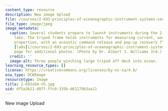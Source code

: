 ```yaml
---
content_type: resource
description: New image Upload
file: /courses/2-693-principles-of-oceanographic-instrument-systems-sensors-and-measurements-13-998-spring-2004/df5a3b21d07fffc0335bd61179b3aa11_2-693s04-th.jpg
file_type: image/jpeg
image_metadata:
  caption: Several students prepare to launch instruments during the 2.693 cruise
    labs. The tripod frame holds instruments for measuring current, waves and water
    properties, with an acoustic command release and pop-up recovery float. See the
    [labs](/courses/2-693-principles-of-oceanographic-instrument-systems-sensors-and-measurements-13-998-spring-2004/pages/labs)
    page for additional photos. (Photo by Dr. Albert J. Williams 3rd.)
  credit: ''
  image-alt: Three people winching large tripod off deck into ocean.
learning_resource_types: []
license: https://creativecommons.org/licenses/by-nc-sa/4.0/
ocw_type: OCWImage
resourcetype: Image
title: 2-693s04-th.jpg
uid: df5a3b21-d07f-ffc0-335b-d61179b3aa11
---
```

New image Upload